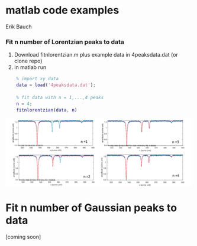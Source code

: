 # matlab code examples 
Erik Bauch

### Fit n number of Lorentzian peaks to data

1. Download fitnlorentzian.m plus example data in 4peaksdata.dat (or clone repo) 
2. in matlab run
```matlab
    % import xy data
    data = load('4peaksdata.dat');
    
    % fit data with n = 1,...,4 peaks
    n = 4;
    fitnlorentzian(data, n)
```

![Lorentzian fitting example](https://github.com/ebauch/matlab/blob/master/4peaksdata.png)
# Fit n number of Gaussian peaks to data

[coming soon]



